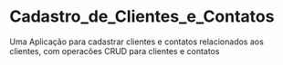 # Cadastro_de_Clientes_e_Contatos
Uma Aplicação para cadastrar clientes e contatos relacionados aos clientes, com operacões CRUD para clientes e contatos
